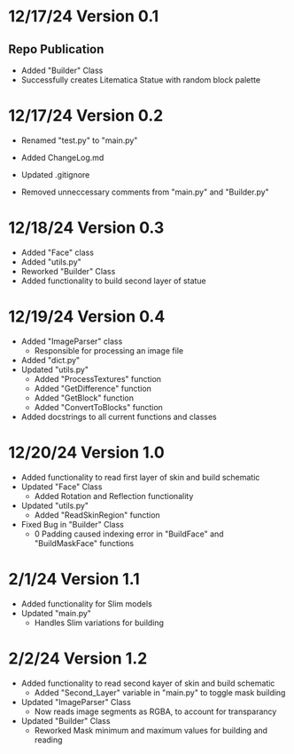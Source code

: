 # 12/17/24 Version 0.1
## Repo Publication

- Added "Builder" Class
- Successfully creates Litematica Statue with random block palette

# 12/17/24 Version 0.2

- Renamed "test.py" to "main.py"
- Added ChangeLog.md
- Updated .gitignore

- Removed unneccessary comments from "main.py" and "Builder.py"

# 12/18/24 Version 0.3

- Added "Face" class
- Added "utils.py"
- Reworked "Builder" Class
- Added functionality to build second layer of statue

# 12/19/24 Version 0.4

- Added "ImageParser" class
    - Responsible for processing an image file
- Added "dict.py"
- Updated "utils.py"
    - Added "ProcessTextures" function
    - Added "GetDifference" function
    - Added "GetBlock" function
    - Added "ConvertToBlocks" function
- Added docstrings to all current functions and classes

# 12/20/24 Version 1.0

- Added functionality to read first layer of skin and build schematic
- Updated "Face" Class
    - Added Rotation and Reflection functionality
- Updated "utils.py"
    - Added "ReadSkinRegion" function
- Fixed Bug in "Builder" Class
    - 0 Padding caused indexing error in "BuildFace" and "BuildMaskFace" functions

# 2/1/24 Version 1.1

- Added functionality for Slim models
- Updated "main.py"
    - Handles Slim variations for building

# 2/2/24 Version 1.2
- Added functionality to read second kayer of skin and build schematic
    - Added "Second_Layer" variable in "main.py" to toggle mask building
- Updated "ImageParser" Class
    - Now reads image segments as RGBA, to account for transparancy
- Updated "Builder" Class
    - Reworked Mask minimum and maximum values for building and reading